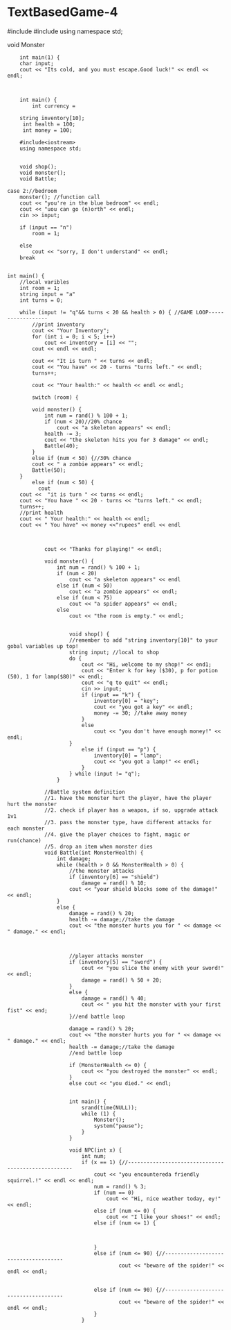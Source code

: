 # TextBasedGame-4
#include<iostream>
#include<ctime>
using namespace std;

void Monster

		int main(1) {
		char input;
		cout << "Its cold, and you must escape.Good luck!" << endl << endl;



		int main() {
			int currency =
		
		string inventory[10];
		 int health = 100;
		 int money = 100;

		#include<iostream>
		using namespace std;


		void shop();
		void monster();
		void Battle; 

	case 2://bedroom
		monster(); //function call
		cout << "you're in the blue bedroom" << endl;
		cout << "uou can go (n)orth" << endl;
		cin >> input;

		if (input == "n")
			room = 1;

		else
			cout << "sorry, I don't understand" << endl;
		break 


	int main() {
		//local varibles
		int room = 1;
		string input = "a"
		int turns = 0;

		while (input != "q"&& turns < 20 && health > 0) { //GAME LOOP------------------
			//print inventory 
			cout << "Your Inventory";
			for (int i = 0; i < 5; i++)
				cout << inventory = [i] << "";
			cout << endl << endl;

			cout << "It is turn " << turns << endl;
			cout << "You have" << 20 - turns "turns left." << endl; 
			turns++;
			
			cout << "Your health:" << health << endl << endl;

			switch (room) {
			
			void monster() {
				int num = rand() % 100 + 1;
				if (num < 20)//20% chance 
					cout << "a skeleton appears" << endl;
				health -= 3;
				cout << "the skeleton hits you for 3 damage" << endl;
				Battle(40);
			}
			else if (num < 50) {//30% chance
			cout << " a zombie appears" << endl;
			Battle(50);
		} 
			else if (num < 50) {
			  cout 
		cout <<  "it is turn " << turns << endl;
		cout << "You have " << 20 - turns << "turns left." << endl;
		turns++;
	    //print health
		cout << " Your health:" << health << endl;
		cout << " You have" << money <<"rupees" endl << endl



				cout << "Thanks for playing!" << endl; 

				void monster() {
					int num = rand() % 100 + 1;
					if (num < 20)
						cout << "a skeleton appears" << endl
					else if (num < 50)
						cout << "a zombie appears" << endl;
					else if (num < 75)
						cout << "a spider appears" << endl;
					else
						cout << "the room is empty." << endl;


						void shop() {
						//remember to add "string inventory[10]" to your gobal variables up top!
						string input; //local to shop 
						do {
							cout << "Hi, welcome to my shop!" << end1;
							cout << "Enter k for key ($30), p for potion (50), 1 for lamp($80)" << endl;
							cout << "q to quit" << endl;
							cin >> input;
							if (input == "k") {
								inventory[0] = "key";
								cout << "you got a key" << endl;
								money -= 30; //take away money
							}
							else
								cout << "you don't have enough money!" << endl;
						}
							else if (input == "p") {
								inventory[0] = "lamp";
								cout << "you got a lamp!" << endl;
							}
						} while (input != "q");
					} 

                //Battle system definition 
				//1. have the monster hurt the player, have the player hurt the monster 
				//2. check if player has a weapon, if so, upgrade attack 1v1
				//3. pass the monster type, have different attacks for each monster
				//4. give the player choices to fight, magic or run(chance)
				//5. drop an item when monster dies
				void Battle(int MonsterHealth) {
					int damage;
					while (health > 0 && MonsterHealth > 0) {
						//the monster attacks
						if (inventory[6] == "shield")
							damage = rand() % 10;
						cout << "your shield blocks some of the damage!" << endl;
					}
					else {
						damage = rand() % 20;
						health -= damage;//take the damage
						cout << "the monster hurts you for " << damage << " damage." << endl;



						//player attacks monster
						if (inventory[5] == "sword") {
							cout << "you slice the enemy with your sword!" << endl;
							damage = rand() % 50 + 20;
						}
						else {
							damage = rand() % 40;
							cout << " you hit the monster with your first fist" << end;
						}//end battle loop

						damage = rand() % 20;
						cout << "the monster hurts you for " << damage << " damage." << endl;
						health -= damage;//take the damage
						//end battle loop

						if (MonsterHealth <= 0) {
							cout << "you destroyed the monster" << endl;
						}
						else cout << "you died." << endl;


						int main() {
							srand(time(NULL));
							while (1) {
								Monster();
								system("pause");
							}
						} 

						void NPC(int x) {
							int num;
							if (x == 1) {//----------------------------------------------------
								cout << "you encountereda friendly squirrel.!" << endl << endl;
								num = rand() % 3;
								if (num == 0) 
									cout << "Hi, nice weather today, ey!" << endl;								
								else if (num <= 0) {
									cout << "I like your shoes!" << endl;
								else if (num <= 1) {
								


								}
								else if (num <= 90) {//-------------------------------------
										cout << "beware of the spider!" << endl << endl;


								else if (num <= 90) {//-------------------------------------
										cout << "beware of the spider!" << endl << endl;
								}
							}


					


				
